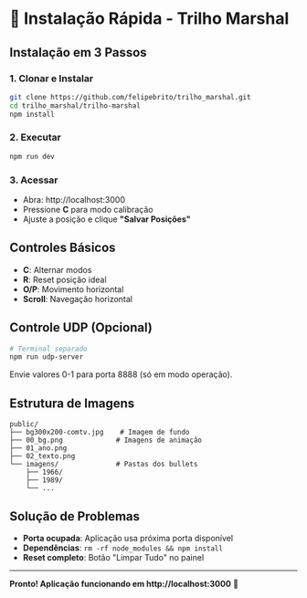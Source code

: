 # 🚀 Instalação Rápida - Trilho Marshal

## Instalação em 3 Passos

### 1. Clonar e Instalar
```bash
git clone https://github.com/felipebrito/trilho_marshal.git
cd trilho_marshal/trilho-marshal
npm install
```

### 2. Executar
```bash
npm run dev
```

### 3. Acessar
- Abra: http://localhost:3000
- Pressione **C** para modo calibração
- Ajuste a posição e clique **"Salvar Posições"**

## Controles Básicos

- **C**: Alternar modos
- **R**: Reset posição ideal  
- **O/P**: Movimento horizontal
- **Scroll**: Navegação horizontal

## Controle UDP (Opcional)

```bash
# Terminal separado
npm run udp-server
```

Envie valores 0-1 para porta 8888 (só em modo operação).

## Estrutura de Imagens

```
public/
├── bg300x200-comtv.jpg    # Imagem de fundo
├── 00_bg.png             # Imagens de animação
├── 01_ano.png
├── 02_texto.png
└── imagens/              # Pastas dos bullets
    ├── 1966/
    ├── 1989/
    └── ...
```

## Solução de Problemas

- **Porta ocupada**: Aplicação usa próxima porta disponível
- **Dependências**: `rm -rf node_modules && npm install`
- **Reset completo**: Botão "Limpar Tudo" no painel

---
**Pronto! Aplicação funcionando em http://localhost:3000** 🎯

